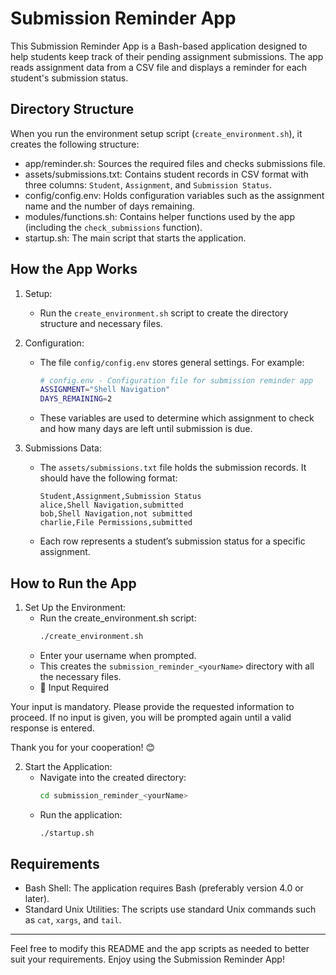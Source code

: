 # Submission Reminder App

This Submission Reminder App is a Bash-based application designed to help students keep track of their pending assignment submissions. The app reads assignment data from a CSV file and displays a reminder for each student's submission status.

## Directory Structure

When you run the environment setup script (`create_environment.sh`), it creates the following structure:

- app/reminder.sh: Sources the required files and checks submissions file.
- assets/submissions.txt: Contains student records in CSV format with three columns: `Student`, `Assignment`, and `Submission Status`.
- config/config.env: Holds configuration variables such as the assignment name and the number of days remaining.
- modules/functions.sh: Contains helper functions used by the app (including the `check_submissions` function).
- startup.sh: The main script that starts the application.

## How the App Works

1. Setup:
   - Run the `create_environment.sh` script to create the directory structure and necessary files.

2. Configuration:
   - The file `config/config.env` stores general settings. For example:
     ```bash
     # config.env - Configuration file for submission reminder app
     ASSIGNMENT="Shell Navigation"
     DAYS_REMAINING=2
     ```
   - These variables are used to determine which assignment to check and how many days are left until submission is due.

3. Submissions Data:
   - The `assets/submissions.txt` file holds the submission records. It should have the following format:
     ```
     Student,Assignment,Submission Status
     alice,Shell Navigation,submitted
     bob,Shell Navigation,not submitted
     charlie,File Permissions,submitted
     ```
   - Each row represents a student’s submission status for a specific assignment.


## How to Run the App

1. Set Up the Environment:
   - Run the create_environment.sh script:
     ```bash
     ./create_environment.sh
     ```
   - Enter your username when prompted.
   - This creates the `submission_reminder_<yourName>` directory with all the necessary files.
   - 📌 Input Required

Your input is mandatory. Please provide the requested information to proceed.
If no input is given, you will be prompted again until a valid response is entered.

Thank you for your cooperation! 😊

2. Start the Application:
   - Navigate into the created directory:
     ```bash
     cd submission_reminder_<yourName>
     ```
   - Run the application:
     ```bash
     ./startup.sh
     ```

## Requirements

- Bash Shell:
  The application requires Bash (preferably version 4.0 or later).
- Standard Unix Utilities: 
  The scripts use standard Unix commands such as `cat`, `xargs`, and `tail`.


---

Feel free to modify this README and the app scripts as needed to better suit your requirements. Enjoy using the Submission Reminder App!


